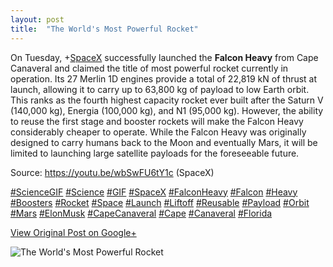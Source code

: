```yaml
---
layout: post
title:  "The World's Most Powerful Rocket"
---
```


On Tuesday, +[SpaceX](https://plus.google.com/104512038508075599339)
successfully launched the **Falcon Heavy** from Cape Canaveral and claimed the
title of most powerful rocket currently in operation. Its 27 Merlin 1D engines
provide a total of 22,819 kN of thrust at launch, allowing it to carry up to
63,800 kg of payload to low Earth orbit. This ranks as the fourth highest
capacity rocket ever built after the Saturn V (140,000 kg), Energia (100,000
kg), and N1 (95,000 kg). However, the ability to reuse the first stage and
booster rockets will make the Falcon Heavy considerably cheaper to operate.
While the Falcon Heavy was originally designed to carry humans back to the
Moon and eventually Mars, it will be limited to launching large satellite
payloads for the foreseeable future.  
  
Source: <https://youtu.be/wbSwFU6tY1c> (SpaceX)  
  
[#ScienceGIF](https://plus.google.com/s/%23ScienceGIF/posts)
[#Science](https://plus.google.com/s/%23Science/posts)
[#GIF](https://plus.google.com/s/%23GIF/posts)
[#SpaceX](https://plus.google.com/s/%23SpaceX/posts)
[#FalconHeavy](https://plus.google.com/s/%23FalconHeavy/posts)
[#Falcon](https://plus.google.com/s/%23Falcon/posts)
[#Heavy](https://plus.google.com/s/%23Heavy/posts)
[#Boosters](https://plus.google.com/s/%23Boosters/posts)
[#Rocket](https://plus.google.com/s/%23Rocket/posts)
[#Space](https://plus.google.com/s/%23Space/posts)
[#Launch](https://plus.google.com/s/%23Launch/posts)
[#Liftoff](https://plus.google.com/s/%23Liftoff/posts)
[#Reusable](https://plus.google.com/s/%23Reusable/posts)
[#Payload](https://plus.google.com/s/%23Payload/posts)
[#Orbit](https://plus.google.com/s/%23Orbit/posts)
[#Mars](https://plus.google.com/s/%23Mars/posts)
[#ElonMusk](https://plus.google.com/s/%23ElonMusk/posts)
[#CapeCanaveral](https://plus.google.com/s/%23CapeCanaveral/posts)
[#Cape](https://plus.google.com/s/%23Cape/posts)
[#Canaveral](https://plus.google.com/s/%23Canaveral/posts)
[#Florida](https://plus.google.com/s/%23Florida/posts)

[View Original Post on Google+](https://plus.google.com/+ColinSullender/posts/QHzPt66SyTD)

![The World's Most Powerful Rocket](/assets/img/2018-02-10-The-Worlds-Most-Powerful-Rocket.gif)
